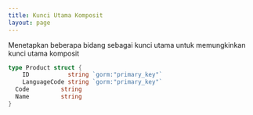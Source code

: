 ```yaml
---
title: Kunci Utama Komposit
layout: page
---
```

Menetapkan beberapa bidang sebagai kunci utama untuk memungkinkan kunci utama komposit

```go
type Product struct {
    ID           string `gorm:"primary_key"`
    LanguageCode string `gorm:"primary_key"`
  Code         string
  Name         string
}
```